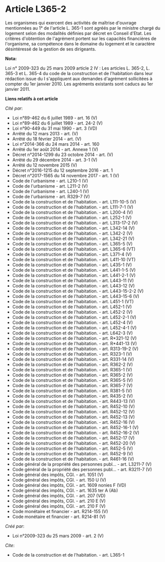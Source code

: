 # Article L365-2

Les organismes qui exercent des activités de maîtrise d'ouvrage mentionnées au 1° de l'article L. 365-1 sont agréés par le
ministre chargé du logement selon des modalités définies par décret en Conseil d'Etat. Les critères d'obtention de l'agrément
portent sur les capacités financières de l'organisme, sa compétence dans le domaine du logement et le caractère désintéressé
de la gestion de ses dirigeants.

**Nota:**

Loi n° 2009-323 du 25 mars 2009 article 2 IV : Les articles L. 365-2, L. 365-3 et L. 365-4 du code de la construction et de
l'habitation dans leur rédaction issue du I s'appliquent aux demandes d'agrément sollicitées à compter du 1er janvier 2010.
Les agréments existants sont caducs au 1er janvier 2011.

**Liens relatifs à cet article**

_Cité par_:

  - Loi n°89-462 du 6 juillet 1989 - art. 16 (V)
  - Loi n°89-462 du 6 juillet 1989 - art. 24-2 (V)
  - Loi n°90-449 du 31 mai 1990 - art. 3 (VD)
  - Arrêté du 12 mars 2013 - art. (V)
  - Arrêté du 18 février 2014 - art. (V)
  - Loi n°2014-366 du 24 mars 2014 - art. 160
  - Arrêté du 1er août 2014 - art. Annexe 1 (V)
  - Décret n°2014-1299 du 23 octobre 2014 - art. (V)
  - Arrêté du 29 décembre 2014 - art. 3-1 (V)
  - Arrêté du 12 novembre 2015 (V)
  - Décret n°2016-1215 du 12 septembre 2016 - art. 1
  - Décret n°2017-1565 du 14 novembre 2017 - art. 1 (V)
  - Code de l'urbanisme - art. L210-1 (V)
  - Code de l'urbanisme - art. L211-2 (V)
  - Code de l'urbanisme - art. L240-1 (V)
  - Code de l'urbanisme - art. R329-7 (V)
  - Code de la construction et de l'habitation. - art. L111-10-5 (V)
  - Code de la construction et de l'habitation. - art. L111-7-1 (V)
  - Code de la construction et de l'habitation. - art. L200-4 (V)
  - Code de la construction et de l'habitation. - art. L252-1 (V)
  - Code de la construction et de l'habitation. - art. L313-17-2 (V)
  - Code de la construction et de l'habitation. - art. L342-14 (V)
  - Code de la construction et de l'habitation. - art. L342-2 (V)
  - Code de la construction et de l'habitation. - art. L342-21 (V)
  - Code de la construction et de l'habitation. - art. L365-5 (V)
  - Code de la construction et de l'habitation. - art. L365-6 (VT)
  - Code de la construction et de l'habitation. - art. L371-4 (V)
  - Code de la construction et de l'habitation. - art. L411-10 (VT)
  - Code de la construction et de l'habitation. - art. L435-1 (V)
  - Code de la construction et de l'habitation. - art. L441-1-5 (V)
  - Code de la construction et de l'habitation. - art. L441-2-1 (V)
  - Code de la construction et de l'habitation. - art. L443-11 (V)
  - Code de la construction et de l'habitation. - art. L443-12 (V)
  - Code de la construction et de l'habitation. - art. L443-15-2-2 (V)
  - Code de la construction et de l'habitation. - art. L443-15-6 (V)
  - Code de la construction et de l'habitation. - art. L451-1 (VT)
  - Code de la construction et de l'habitation. - art. L452-1 (V)
  - Code de la construction et de l'habitation. - art. L452-2 (V)
  - Code de la construction et de l'habitation. - art. L452-2-1 (V)
  - Code de la construction et de l'habitation. - art. L452-4 (V)
  - Code de la construction et de l'habitation. - art. L452-4-1 (V)
  - Code de la construction et de l'habitation. - art. L642-3 (V)
  - Code de la construction et de l'habitation. - art. R*321-12 (V)
  - Code de la construction et de l'habitation. - art. R*441-13 (V)
  - Code de la construction et de l'habitation. - art. R313-19-2 (V)
  - Code de la construction et de l'habitation. - art. R323-1 (V)
  - Code de la construction et de l'habitation. - art. R331-14 (V)
  - Code de la construction et de l'habitation. - art. R362-2 (V)
  - Code de la construction et de l'habitation. - art. R365-1 (V)
  - Code de la construction et de l'habitation. - art. R365-2 (V)
  - Code de la construction et de l'habitation. - art. R365-5 (V)
  - Code de la construction et de l'habitation. - art. R365-7 (V)
  - Code de la construction et de l'habitation. - art. R381-5 (V)
  - Code de la construction et de l'habitation. - art. R435-2 (V)
  - Code de la construction et de l'habitation. - art. R443-13 (V)
  - Code de la construction et de l'habitation. - art. R452-10 (V)
  - Code de la construction et de l'habitation. - art. R452-12 (V)
  - Code de la construction et de l'habitation. - art. R452-13 (V)
  - Code de la construction et de l'habitation. - art. R452-16 (V)
  - Code de la construction et de l'habitation. - art. R452-16-1 (V)
  - Code de la construction et de l'habitation. - art. R452-16-2 (V)
  - Code de la construction et de l'habitation. - art. R452-17 (V)
  - Code de la construction et de l'habitation. - art. R452-20 (V)
  - Code de la construction et de l'habitation. - art. R452-5 (V)
  - Code de la construction et de l'habitation. - art. R452-9 (V)
  - Code de la construction et de l'habitation. - art. R461-16 (V)
  - Code général de la propriété des personnes publ... - art. L3211-7 (V)
  - Code général de la propriété des personnes publ... - art. R3211-7 (V)
  - Code général des impôts, CGI. - art. 1051 (V)
  - Code général des impôts, CGI. - art. 150 U (V)
  - Code général des impôts, CGI. - art. 1609 nonies F (VD)
  - Code général des impôts, CGI. - art. 1635 ter A (Ab)
  - Code général des impôts, CGI. - art. 207 (VD)
  - Code général des impôts, CGI. - art. 210 E (V)
  - Code général des impôts, CGI. - art. 210 F (V)
  - Code monétaire et financier - art. R214-155 (V)
  - Code monétaire et financier - art. R214-81 (V)

_Créé par_:

  - Loi n°2009-323 du 25 mars 2009 - art. 2 (V)

_Cite_:

  - Code de la construction et de l'habitation. - art. L365-1

